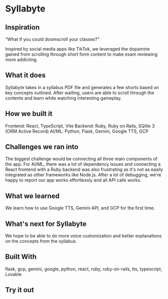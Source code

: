 # Syllabyte

## Inspiration
"What if you could doomscroll your classes?"

Inspired by social media apps like TikTok, we leveraged the dopamine gained from scrolling through short form content to make exam reviewing more addicting.

## What it does
Syllabyte takes in a syllabus PDF file and generates a few shorts based on key concepts outlined. After waiting, users are able to scroll through the contents and learn while watching interesting gameplay.

## How we built it
Frontend: React, TypeScript, Vite Backend: Ruby, Ruby on Rails, SQlite 3 (ORM Active Record) AI/ML: Python, Flask, Gemini, Google TTS, GCP

## Challenges we ran into
The biggest challenge would be connecting all three main components of the app. For AI/ML, there was a lot of dependency issues and connecting a React frontend with a Ruby backend was also frustrating as it's not as easily integrated as other frameworks like Node.js. After a lot of debugging, we're happy to report our app works effortlessly and all API calls works.

## What we learned
We learn how to use Google TTS, Gemini API, and GCP for the first time.

## What's next for Syllabyte
We hope to be able to do more voice customization and better explanations on the concepts from the syllabus.

## Built With
flask, gcp, gemini, google, python, react, ruby, ruby-on-rails, tts, typescript, Lovable

## Try it out
